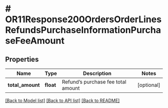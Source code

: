 # # OR11Response200OrdersOrderLinesRefundsPurchaseInformationPurchaseFeeAmount

## Properties

Name | Type | Description | Notes
------------ | ------------- | ------------- | -------------
**total_amount** | **float** | Refund’s purchase fee total amount | [optional]

[[Back to Model list]](../../README.md#models) [[Back to API list]](../../README.md#endpoints) [[Back to README]](../../README.md)
